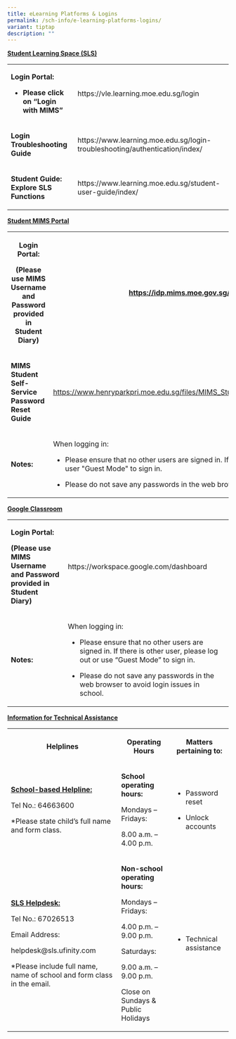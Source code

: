 ```yaml
---
title: eLearning Platforms & Logins
permalink: /sch-info/e-learning-platforms-logins/
variant: tiptap
description: ""
---
```

<p><strong><u>Student Learning Space (SLS)</u></strong>
</p>
<table style="minWidth: 50px">
<colgroup>
<col>
<col>
</colgroup>
<tbody>
<tr>
<td rowspan="1" colspan="1">
<p><strong>Login Portal:</strong>
</p>
<ul data-tight="true" class="tight">
<li>
<p><strong>Please click on “Login with MIMS”</strong>
</p>
</li>
</ul>
</td>
<td rowspan="1" colspan="1">
<p><a rel="noopener noreferrer nofollow" target="_blank">https://vle.learning.moe.edu.sg/login</a>
</p>
</td>
</tr>
<tr>
<td rowspan="1" colspan="1">
<p><strong>Login Troubleshooting Guide</strong>
</p>
</td>
<td rowspan="1" colspan="1">
<p><a rel="noopener noreferrer nofollow" target="_blank">https://www.learning.moe.edu.sg/login-troubleshooting/authentication/index/</a>
</p>
</td>
</tr>
<tr>
<td rowspan="1" colspan="1">
<p><strong>Student Guide: Explore SLS Functions</strong>
</p>
</td>
<td rowspan="1" colspan="1">
<p><a rel="noopener noreferrer nofollow" target="_blank">https://www.learning.moe.edu.sg/student-user-guide/index/</a>
</p>
</td>
</tr>
</tbody>
</table>
<p></p>
<p><strong><u>Student MIMS Portal</u></strong>
</p>
<table style="minWidth: 50px">
<colgroup>
<col>
<col>
</colgroup>
<tbody>
<tr>
<th rowspan="1" colspan="1">
<p><strong>Login Portal:</strong>
</p>
<p><strong>(Please use MIMS Username and Password provided in Student Diary)</strong>
</p>
</th>
<th rowspan="1" colspan="1">
<p><a href="https://idp.mims.moe.gov.sg/nidp/app/login" rel="noopener noreferrer nofollow" target="_blank">https://idp.mims.moe.gov.sg/nidp/app/login</a>
</p>
</th>
</tr>
<tr>
<td rowspan="1" colspan="1">
<p><strong>MIMS Student Self-Service Password Reset Guide</strong>
</p>
</td>
<td rowspan="1" colspan="1">
<p><a href="https://www.henryparkpri.moe.edu.sg/files/MIMS_Student_Self_Reset_Password_Guide.pdf" rel="noopener noreferrer nofollow" target="_blank">https://www.henryparkpri.moe.edu.sg/files/MIMS_Student_Self_Reset_Password_Guide.pdf</a>
</p>
</td>
</tr>
<tr>
<td rowspan="1" colspan="1">
<p><strong>Notes:</strong>
</p>
</td>
<td rowspan="1" colspan="1">
<p>When logging in:</p>
<ul data-tight="true" class="tight">
<li>
<p>Please ensure that no other users are signed in. If there is other user,
please log out or user "Guest Mode" to sign in.</p>
</li>
<li>
<p>Please do not save any passwords in the web browser to avoid login issues
in school.</p>
</li>
</ul>
</td>
</tr>
</tbody>
</table>
<p></p>
<p><strong><u>Google Classroom</u></strong>
</p>
<table style="minWidth: 50px">
<colgroup>
<col>
<col>
</colgroup>
<tbody>
<tr>
<td rowspan="1" colspan="1">
<p><strong>Login Portal:</strong>
</p>
<p><strong>(Please use MIMS Username and Password provided in Student Diary)</strong>
</p>
</td>
<td rowspan="1" colspan="1">
<p><a rel="noopener noreferrer nofollow" target="_blank">https://workspace.google.com/dashboard</a>
</p>
</td>
</tr>
<tr>
<td rowspan="1" colspan="1">
<p><strong>Notes:</strong>
</p>
</td>
<td rowspan="1" colspan="1">
<p>When logging in:</p>
<ul data-tight="true" class="tight">
<li>
<p>Please ensure that no other users are signed in. If there is other user,
please log out or use “Guest Mode” to sign in.</p>
</li>
<li>
<p>Please do not save any passwords in the web browser to avoid login issues
in school.</p>
</li>
</ul>
</td>
</tr>
</tbody>
</table>
<p></p>
<p><strong><u>Information for Technical Assistance</u></strong>
</p>
<table style="minWidth: 75px">
<colgroup>
<col>
<col>
<col>
</colgroup>
<tbody>
<tr>
<th rowspan="1" colspan="1">
<p>Helplines</p>
</th>
<th rowspan="1" colspan="1">
<p>Operating Hours</p>
</th>
<th rowspan="1" colspan="1">
<p>Matters pertaining to:</p>
</th>
</tr>
<tr>
<td rowspan="1" colspan="1">
<p><strong><u>School-based Helpline:</u></strong>
</p>
<p>Tel No.: 64663600</p>
<p>*Please state child’s full name and form class.</p>
</td>
<td rowspan="1" colspan="1">
<p><strong>School operating hours:</strong>
</p>
<p>Mondays – Fridays:</p>
<p>8.00 a.m. – 4.00 p.m.</p>
</td>
<td rowspan="1" colspan="1">
<ul data-tight="true" class="tight">
<li>
<p>Password reset</p>
</li>
<li>
<p>Unlock accounts</p>
</li>
</ul>
</td>
</tr>
<tr>
<td rowspan="1" colspan="1">
<p><strong><u>SLS Helpdesk:</u></strong>
</p>
<p>Tel No.: 67026513</p>
<p>Email Address:</p>
<p><a rel="noopener noreferrer nofollow" target="_blank">helpdesk@sls.ufinity.com</a>
</p>
<p>*Please include full name, name of school and form class in the email.</p>
</td>
<td rowspan="1" colspan="1">
<p><strong>Non-school operating hours:</strong>
</p>
<p>Mondays – Fridays:</p>
<p>4.00 p.m. – 9.00 p.m.</p>
<p>Saturdays:</p>
<p>9.00 a.m. – 9.00 p.m.</p>
<p>Close on Sundays &amp; Public Holidays</p>
</td>
<td rowspan="1" colspan="1">
<ul data-tight="true" class="tight">
<li>
<p>Technical assistance</p>
</li>
</ul>
</td>
</tr>
</tbody>
</table>
<p></p>